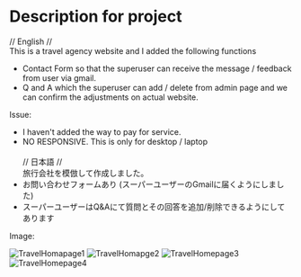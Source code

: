 # Description for project
 
// English // <br>
This is a travel agency website and I added the following functions
- Contact Form so that the superuser can receive the message / feedback from user via gmail.
- Q and A which the superuser can add / delete from admin page and we can confirm the adjustments on actual website.

Issue:
- I haven't added the way to pay for service.
- NO RESPONSIVE. This is only for desktop / laptop
<br><br>
// 日本語 // <br>
 旅行会社を模倣して作成しました。
 - お問い合わせフォームあり (スーパーユーザーのGmailに届くようにしました)
 - スーパーユーザーはQ&Aにて質問とその回答を追加/削除できるようにしてあります

Image:

![TravelHomapage1](https://user-images.githubusercontent.com/91435300/163630012-12bcefdd-3403-4f57-a0af-3fe4c56ab6c1.PNG)
![TravelHomapge2](https://user-images.githubusercontent.com/91435300/163630016-6e00a487-fcd1-4157-82fe-95f76a111ba3.PNG)
![TravelHomepage3](https://user-images.githubusercontent.com/91435300/163630020-13ae711d-7c72-42fe-ab77-2019e7cdb4b5.PNG)
![TravelHomepage4](https://user-images.githubusercontent.com/91435300/163630027-0354e1f8-ab2c-4e74-93b5-61065e19e6c3.PNG)
